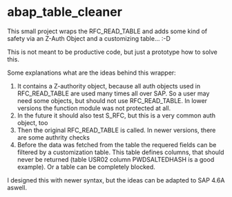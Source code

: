 # abap_table_cleaner

This small project wraps the RFC_READ_TABLE and adds some kind of safety via an Z-Auth Object and a customizing table... :-D

This is not meant to be productive code, but just a prototype how to solve this.

Some explanations what are the ideas behind this wrapper:
1) It contains a Z-authority object, because all auth objects used in RFC_READ_TABLE are used many times all over SAP. So a user may need some objects, but should not use RFC_READ_TABLE. In lower versions the function module was not protected at all.
2) In the future it should also test S_RFC, but this is a very common auth object, too
3) Then the original RFC_READ_TABLE is called. In newer versions, there are some authrity checks
4) Before the data was fetched from the table the requered fields can be filtered by a customization table. This table defines columns, that should never be returned (table USR02 column PWDSALTEDHASH is a good example). Or a table can be completely blocked.

I designed this with newer syntax, but the ideas can be adapted to SAP 4.6A aswell.
